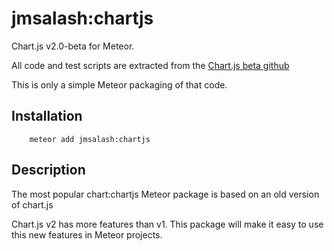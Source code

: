 # jmsalash:chartjs

Chart.js v2.0-beta for Meteor.

All code and test scripts are extracted from the [Chart.js beta github](https://github.com/nnnick/Chart.js/tree/2.0.0-beta)

This is only a simple Meteor packaging of that code.

## Installation

```
    meteor add jmsalash:chartjs
```

## Description

The most popular chart:chartjs Meteor package is based on an old version of chart.js

Chart.js v2 has more features than v1. This package will make it easy to use this new features in Meteor projects.
